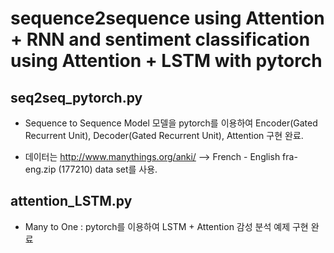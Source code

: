 # sequence2sequence using Attention + RNN and sentiment classification using Attention + LSTM with pytorch

## seq2seq_pytorch.py

- Sequence to Sequence Model 모델을 pytorch를 이용하여 Encoder(Gated Recurrent Unit), Decoder(Gated Recurrent Unit), Attention  구현 완료.

- 데이터는 http://www.manythings.org/anki/  --> French - English fra-eng.zip (177210) data set를 사용.


## attention_LSTM.py

- Many to One : pytorch를 이용하여 LSTM + Attention 감성 분석 예제 구현 완료
